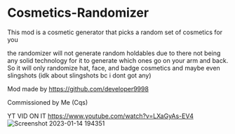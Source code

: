 # Cosmetics-Randomizer
This mod is a cosmetic generator that picks a random set of cosmetics for you

the randomizer will not generate random holdables due to there not being any solid technology for it to generate which ones go on your arm and back. So it will only randomize hat, face, and badge cosmetics and maybe even slingshots (idk about slingshots bc i dont got any)

Mod made by https://github.com/developer9998

Commissioned by Me (Cqs)

YT VID ON IT
https://www.youtube.com/watch?v=LXaGyAs-EV4
![Screenshot 2023-01-14 194351](https://user-images.githubusercontent.com/122703704/212503761-8b644ac4-568a-4343-8fdd-5253d0df3afb.png)
